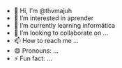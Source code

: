 - 👋 Hi, I’m @thvmajuh
- 👀 I’m interested in aprender
- 🌱 I’m currently learning informática
- 💞️ I’m looking to collaborate on ...
- 📫 How to reach me ...
- 😄 Pronouns: ...
- ⚡ Fun fact: ...

<!---
thvmajuh/thvmajuh is a ✨ special ✨ repository because its `README.md` (this file) appears on your GitHub profile.
You can click the Preview link to take a look at your changes.
--->
